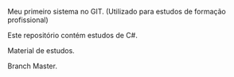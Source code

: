 Meu primeiro sistema no GIT. (Utilizado para estudos de formação profissional)

Este repositório contém estudos de C#.

Material de estudos.

Branch Master.